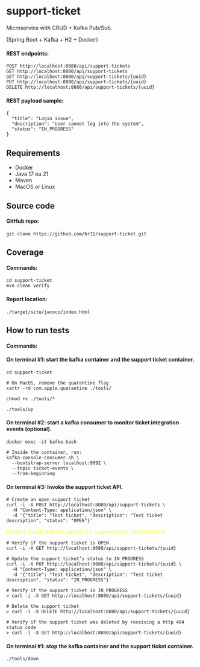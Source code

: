 # support-ticket
Microservice with CRUD + Kafka Pub/Sub. 

(Spring Boot + Kafka + H2 + Docker)

#### REST endpoints: 
``` 
POST http://localhost:8080/api/support-tickets
GET http://localhost:8080/api/support-tickets
GET http://localhost:8080/api/support-tickets/{uuid}
PUT http://localhost:8080/api/support-tickets/{uuid}
DELETE http://localhost:8080/api/support-tickets/{uuid}
```
#### REST payload sample: 
``` 
{
  "title": "Login issue",
  "description": "User cannot log into the system",
  "status": "IN_PROGRESS"
}
``` 


## Requirements
- Docker
- Java 17 ou 21
- Maven
- MacOS or Linux

## Source code

#### GitHub repo:
``` 
git clone https://github.com/br11/support-ticket.git
``` 

## Coverage

#### Commands:
``` 
cd support-ticket
mvn clean verify
```
#### Report location: 
```
./target/site/jacoco/index.html
```

## How to run tests

#### Commands:

#### On terminal #1: start the kafka container and the support ticket container.
``` 
cd support-ticket

# On MacOS, remove the quarantine flag
xattr -rd com.apple.quarantine ./tools/

chmod +x ./tools/*
```
```
./tools/up
```

#### On terminal #2: start a kafka consumer to monitor ticket integration events (optional).
``` 
docker exec -it kafka bash
```
```
# Inside the container, run:
kafka-console-consumer.sh \
  --bootstrap-server localhost:9092 \
  --topic ticket-events \
  --from-beginning
```

#### On terminal #3: Invoke the support ticket API.
``` 
# Create an open support ticket
curl -i -X POST http://localhost:8080/api/support-tickets \
  -H "Content-Type: application/json" \
  -d '{"title": "Test ticket", "description": "Test ticket description", "status": "OPEN"}'
```
<span style="color:yellow">*Replace {uuid} with the uuid of the support ticket created above*</span>
```
# Verify if the support ticket is OPEN
curl -i -X GET http://localhost:8080/api/support-tickets/{uuid}
```

```
# Update the support ticket’s status to IN_PROGRESS 
curl -i -X PUT http://localhost:8080/api/support-tickets/{uuid} \
  -H "Content-Type: application/json" \
  -d '{"title": "Test ticket", "description": "Test ticket description", "status": "IN_PROGRESS"}'
```

```
# Verify if the support ticket is IN_PROGRESS
> curl -i -X GET http://localhost:8080/api/support-tickets/{uuid} 
```

```
# Delete the support ticket
> curl -i -X DELETE http://localhost:8080/api/support-tickets/{uuid} 
```

```
# Verify if the support ticket was deleted by receiving a http 404 status code
> curl -i -X GET http://localhost:8080/api/support-tickets/{uuid} 

```

#### On terminal #1: stop the kafka container and the support ticket container.
``` 
./tools/down
```




